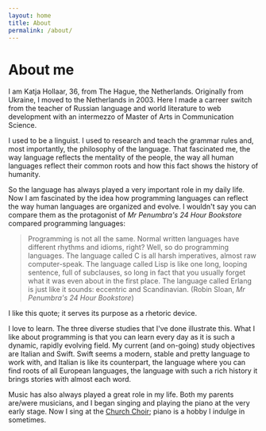 ```yaml
---
layout: home
title: About
permalink: /about/
---
```


# About me
I am Katja Hollaar, 36, from The Hague, the Netherlands. Originally from Ukraine, I moved to the Netherlands in 2003. Here I made a carreer switch from the teacher of Russian language and world literature to web development with an intermezzo of Master of Arts in Communication Science.

I used to be a linguist. I used to research and teach the grammar rules and, most importantly, the philosophy of the language. That fascinated me, the way language reflects the mentality of the people, the way all human languages reflect their common roots and how this fact shows the history of humanity.

 So the language has always played a very important role in my daily life. Now I am fascinated by the idea how programming languages can reflect the way human languages are organized and evolve. I wouldn't say you can compare them as the protagonist of _Mr Penumbra's 24 Hour Bookstore_ compared programming languages:

> Programming is not all the same. Normal written languages have different rhythms and idioms, right? Well, so do programming languages. The language called C is all harsh imperatives, almost raw computer-speak. The language called Lisp is like one long, looping sentence, full of subclauses, so long in fact that you usually forget what it was even about in the first place. The language called Erlang is just like it sounds: eccentric and Scandinavian.
(Robin Sloan, _Mr Penumbra's 24 Hour Bookstore_)

I like this quote; it serves its purpose as a rhetoric device.

I love to learn. The three diverse studies that I've done illustrate this. What I like about programming is that you can learn every day as it is such a dynamic, rapidly evolving field. My current (and on-going) study objectives are Italian and Swift. Swift seems a modern, stable and pretty language to work with, and Italian is like its counterpart, the language where you can find roots of all European languages, the language with such a rich history it brings stories with almost each word.

Music has also always played a great role in my life. Both my parents are/were musicians, and I began singing and playing the piano at the very early stage. Now I sing at the [Church Choir](http://koorconnection.nl); piano is a hobby I indulge in sometimes.
